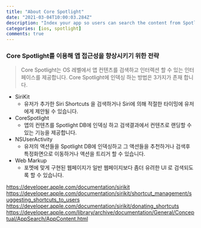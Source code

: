 ```yaml
---
title: "About Core Spotlight"
date: "2021-03-04T10:00:03.284Z"
description: "Index your app so users can search the content from Spotlight and Safari."
categories: [ios, spotlight]
comments: true
---
```


### Core Spotlight를 이용해 앱 접근성을 향상시키기 위한 전략

> Core Spotlight는 OS 레벨에서 앱 컨텐츠를 검색하고 인터렉션 할 수 있는 인터페이스를 제공합니다. 
> Core Spotlight에 인덱싱 하는 방법은 3가지가 존재 합니다.

- SiriKit
    - 유저가 추가한 Siri Shortcuts 을 검색하거나 Siri에 의해 적절한 타이밍에 유저에게 제안될 수 있습니다.
- CoreSpotlight
    - 앱의 컨텐츠를 Spotlight DB에 인덱싱 하고 검색결과에서 컨텐츠로 랜딩할 수 있는 기능을 제공합니다.
- NSUserActivity
    - 유저의 액션들을 Spotlight DB에 인덱싱하고 그 액션들을 추천하거나 검색후 특정화면으로 이동하거나 액션을 트리거 할 수 있습니다.
- Web Markup
    - 포멧에 맞게 구현된 웹페이지가 일반 웹페이지보다 좀더 유려한 UI 로 검색되도록 할 수 있습니다.


https://developer.apple.com/documentation/sirikit
https://developer.apple.com/documentation/sirikit/shortcut_management/suggesting_shortcuts_to_users
https://developer.apple.com/documentation/sirikit/donating_shortcuts
https://developer.apple.com/library/archive/documentation/General/Conceptual/AppSearch/AppContent.html